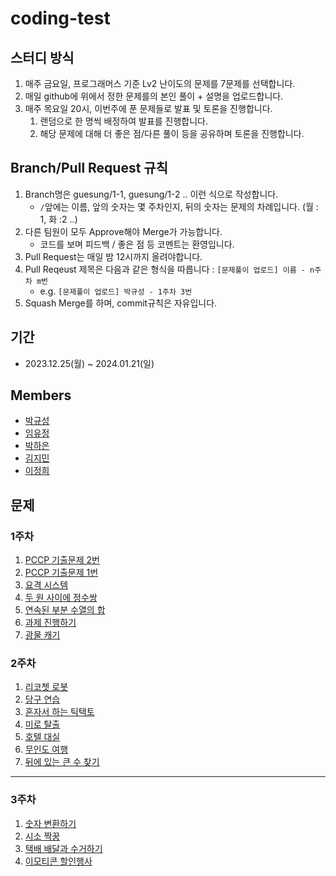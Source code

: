 # coding-test

## 스터디 방식

1. 매주 금요일, 프로그래머스 기준 Lv2 난이도의 문제를 7문제를 선택합니다.
2. 매일 github에 위에서 정한 문제를의 본인 풀이 + 설명을 업로드합니다.
3. 매주 목요일 20시, 이번주에 푼 문제들로 발표 및 토론을 진행합니다.
   1. 랜덤으로 한 명씩 배정하여 발표를 진행합니다.
   2. 해당 문제에 대해 더 좋은 점/다른 풀이 등을 공유하며 토론을 진행합니다.

## Branch/Pull Request 규칙

1. Branch명은 guesung/1-1, guesung/1-2 .. 이런 식으로 작성합니다.
   - `/`앞에는 이름, 앞의 숫자는 몇 주차인지, 뒤의 숫자는 문제의 차례입니다. (월 : 1, 화 :2 ..)
2. 다른 팀원이 모두 Approve해야 Merge가 가능합니다.
   - 코드를 보며 피드백 / 좋은 점 등 코멘트는 환영입니다.
3. Pull Request는 매일 밤 12시까지 올려야합니다.
4. Pull Reqeust 제목은 다음과 같은 형식을 따릅니다 : `[문제풀이 업로드] 이름 - n주차 m번`
   - e.g. `[문제풀이 업로드] 박규성 - 1주차 3번`
5. Squash Merge를 하며, commit규칙은 자유입니다.

## 기간

- 2023.12.25(월) ~ 2024.01.21(일)

## Members
- [박규성](https://github.com/guesung)
- [임유정](https://github.com/ujunglim)
- [박하은](https://github.com/pullingoff)
- [김지민](https://github.com/JMK1007)
- [이정희](https://github.com/Lee-jh01)

## 문제

### 1주차

1. [PCCP 기출문제 2번](https://school.programmers.co.kr/learn/courses/30/lessons/250136)
2. [PCCP 기출문제 1번](https://school.programmers.co.kr/learn/courses/30/lessons/250135)
3. [요격 시스템](https://school.programmers.co.kr/learn/courses/30/lessons/181188)
4. [두 원 사이에 정수쌍](https://school.programmers.co.kr/learn/courses/30/lessons/181187)
5. [연속된 부분 수열의 합](https://school.programmers.co.kr/learn/courses/30/lessons/178870)
6. [과제 진행하기](https://school.programmers.co.kr/learn/courses/30/lessons/176962)
7. [광물 캐기](https://school.programmers.co.kr/learn/courses/30/lessons/172927)

### 2주차

1. [리코쳇 로봇](https://school.programmers.co.kr/learn/courses/30/lessons/169199)
2. [당구 연습](https://school.programmers.co.kr/learn/courses/30/lessons/169198)
3. [혼자서 하는 틱택토](https://school.programmers.co.kr/learn/courses/30/lessons/160585)
4. [미로 탈출](https://school.programmers.co.kr/learn/courses/30/lessons/159993)
5. [호텔 대실](https://school.programmers.co.kr/learn/courses/30/lessons/155651)
6. [무인도 여행](https://school.programmers.co.kr/learn/courses/30/lessons/154540)
7. [뒤에 있는 큰 수 찾기](https://school.programmers.co.kr/learn/courses/30/lessons/154539)

---

### 3주차

1. [숫자 변환하기](https://school.programmers.co.kr/learn/courses/30/lessons/154538)
2. [시소 짝꿍](https://school.programmers.co.kr/learn/courses/30/lessons/152996)
3. [택배 배달과 수거하기](https://school.programmers.co.kr/learn/courses/30/lessons/150369)
4. [이모티콘 할인행사](https://school.programmers.co.kr/learn/courses/30/lessons/150368)
